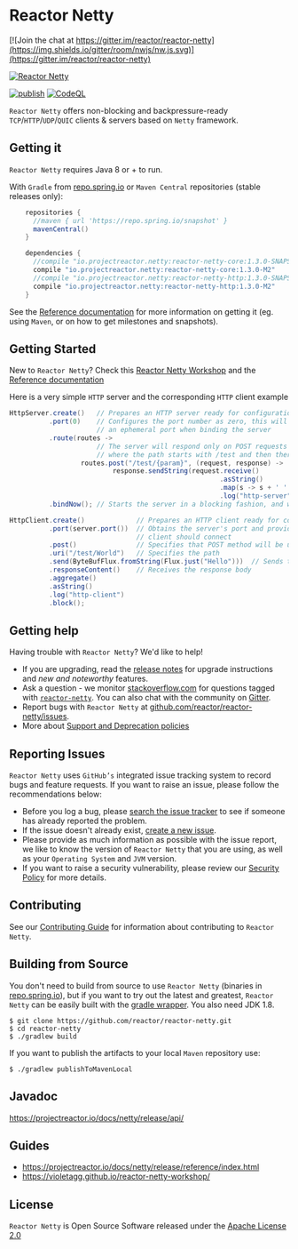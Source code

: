 # Reactor Netty

[![Join the chat at https://gitter.im/reactor/reactor-netty](https://img.shields.io/gitter/room/nwjs/nw.js.svg)](https://gitter.im/reactor/reactor-netty)

[![Reactor Netty](https://img.shields.io/maven-central/v/io.projectreactor.netty/reactor-netty.svg?colorB=brightgreen)](https://mvnrepository.com/artifact/io.projectreactor.netty/reactor-netty)

[![publish](https://github.com/reactor/reactor-netty/actions/workflows/publish.yml/badge.svg)](https://github.com/reactor/reactor-netty/actions/workflows/publish.yml) [![CodeQL](https://github.com/reactor/reactor-netty/actions/workflows/codeql-analysis.yml/badge.svg)](https://github.com/reactor/reactor-netty/actions/workflows/codeql-analysis.yml)

`Reactor Netty` offers non-blocking and backpressure-ready `TCP`/`HTTP`/`UDP`/`QUIC`
clients & servers based on `Netty` framework.

## Getting it
`Reactor Netty` requires Java 8 or + to run.

With `Gradle` from [repo.spring.io](https://repo.spring.io) or `Maven Central` repositories (stable releases only):

```groovy
    repositories {
      //maven { url 'https://repo.spring.io/snapshot' }
      mavenCentral()
    }

    dependencies {
      //compile "io.projectreactor.netty:reactor-netty-core:1.3.0-SNAPSHOT"
      compile "io.projectreactor.netty:reactor-netty-core:1.3.0-M2"
      //compile "io.projectreactor.netty:reactor-netty-http:1.3.0-SNAPSHOT"
      compile "io.projectreactor.netty:reactor-netty-http:1.3.0-M2"
    }
```

See the [Reference documentation](https://projectreactor.io/docs/netty/release/reference/index.html#getting)
for more information on getting it (eg. using `Maven`, or on how to get milestones and snapshots).


## Getting Started
New to `Reactor Netty`? Check this [Reactor Netty Workshop](https://violetagg.github.io/reactor-netty-workshop/)
and the [Reference documentation](https://projectreactor.io/docs/netty/release/reference/index.html)

Here is a very simple `HTTP` server and the corresponding `HTTP` client example

```java
HttpServer.create()   // Prepares an HTTP server ready for configuration
          .port(0)    // Configures the port number as zero, this will let the system pick up
                      // an ephemeral port when binding the server
          .route(routes ->
                      // The server will respond only on POST requests
                      // where the path starts with /test and then there is path parameter
                  routes.post("/test/{param}", (request, response) ->
                          response.sendString(request.receive()
                                                     .asString()
                                                     .map(s -> s + ' ' + request.param("param") + '!')
                                                     .log("http-server"))))
          .bindNow(); // Starts the server in a blocking fashion, and waits for it to finish its initialization
```

```java
HttpClient.create()             // Prepares an HTTP client ready for configuration
          .port(server.port())  // Obtains the server's port and provides it as a port to which this
                                // client should connect
          .post()               // Specifies that POST method will be used
          .uri("/test/World")   // Specifies the path
          .send(ByteBufFlux.fromString(Flux.just("Hello")))  // Sends the request body
          .responseContent()    // Receives the response body
          .aggregate()
          .asString()
          .log("http-client")
          .block();

```

## Getting help
Having trouble with `Reactor Netty`? We'd like to help!
* If you are upgrading, read the [release notes](https://github.com/reactor/reactor-netty/releases)
  for upgrade instructions and *new and noteworthy* features.
* Ask a question - we monitor [stackoverflow.com](https://stackoverflow.com) for questions
  tagged with [`reactor-netty`](https://stackoverflow.com/questions/tagged/reactor-netty). You can also chat
  with the community on [Gitter](https://gitter.im/reactor/reactor-netty).
* Report bugs with `Reactor Netty` at [github.com/reactor/reactor-netty/issues](https://github.com/reactor/reactor-netty/issues).
* More about [Support and Deprecation policies](https://github.com/reactor/.github/blob/main/SUPPORT.adoc)

## Reporting Issues
`Reactor Netty` uses `GitHub’s` integrated issue tracking system to record bugs and feature requests.
If you want to raise an issue, please follow the recommendations below:
* Before you log a bug, please [search the issue tracker](https://github.com/reactor/reactor-netty/search?type=Issues)
  to see if someone has already reported the problem.
* If the issue doesn't already exist, [create a new issue](https://github.com/reactor/reactor-netty/issues/new/choose).
* Please provide as much information as possible with the issue report, we like to know
  the version of `Reactor Netty` that you are using, as well as your `Operating System` and
  `JVM` version.
* If you want to raise a security vulnerability, please review our [Security Policy](https://github.com/reactor/reactor-netty/security/policy) for more details.

## Contributing
See our [Contributing Guide](https://github.com/reactor/.github/blob/main/CONTRIBUTING.md) for information about contributing to `Reactor Netty`.

## Building from Source
You don't need to build from source to use `Reactor Netty` (binaries in
[repo.spring.io](https://repo.spring.io)), but if you want to try out the latest and
greatest, `Reactor Netty` can be easily built with the
[gradle wrapper](https://docs.gradle.org/current/userguide/gradle_wrapper.html). You also need JDK 1.8.

```shell
$ git clone https://github.com/reactor/reactor-netty.git
$ cd reactor-netty
$ ./gradlew build
```

If you want to publish the artifacts to your local `Maven` repository use:

```shell
$ ./gradlew publishToMavenLocal
```

## Javadoc
https://projectreactor.io/docs/netty/release/api/

## Guides

* https://projectreactor.io/docs/netty/release/reference/index.html
* https://violetagg.github.io/reactor-netty-workshop/

## License
`Reactor Netty` is Open Source Software released under the [Apache License 2.0](https://www.apache.org/licenses/LICENSE-2.0)
